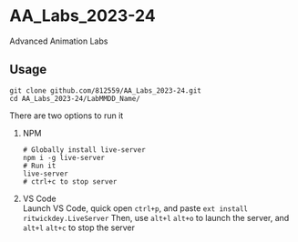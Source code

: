 # AA_Labs_2023-24
Advanced Animation Labs

## Usage
```
git clone github.com/812559/AA_Labs_2023-24.git
cd AA_Labs_2023-24/LabMMDD_Name/
```
There are two options to run it
1. NPM
    ```
    # Globally install live-server
    npm i -g live-server
    # Run it
    live-server
    # ctrl+c to stop server
    ```
2. VS Code\
Launch VS Code, quick open `ctrl+p`, and paste `ext install ritwickdey.LiveServer`
Then, use `alt+l` `alt+o` to launch the server, and `alt+l` `alt+c` to stop the server

